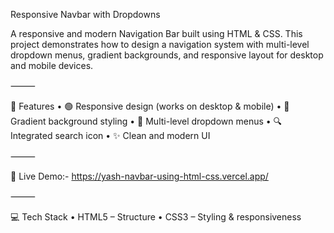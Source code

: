 Responsive Navbar with Dropdowns

A responsive and modern Navigation Bar built using HTML & CSS.
This project demonstrates how to design a navigation system with multi-level dropdown menus, gradient backgrounds, and responsive layout for desktop and mobile devices.

⸻

📌 Features
	•	🟢 Responsive design (works on desktop & mobile)
	•	🎨 Gradient background styling
	•	📂 Multi-level dropdown menus
	•	🔍 Integrated search icon
	•	✨ Clean and modern UI

⸻

🚀 Live Demo:- https://yash-navbar-using-html-css.vercel.app/

⸻

💻 Tech Stack
	•	HTML5 – Structure
	•	CSS3 – Styling & responsiveness
